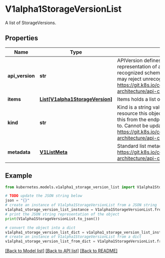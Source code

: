 # V1alpha1StorageVersionList

A list of StorageVersions.

## Properties

Name | Type | Description | Notes
------------ | ------------- | ------------- | -------------
**api_version** | **str** | APIVersion defines the versioned schema of this representation of an object. Servers should convert recognized schemas to the latest internal value, and may reject unrecognized values. More info: https://git.k8s.io/community/contributors/devel/sig-architecture/api-conventions.md#resources | [optional] 
**items** | [**List[V1alpha1StorageVersion]**](V1alpha1StorageVersion.md) | Items holds a list of StorageVersion | 
**kind** | **str** | Kind is a string value representing the REST resource this object represents. Servers may infer this from the endpoint the client submits requests to. Cannot be updated. In CamelCase. More info: https://git.k8s.io/community/contributors/devel/sig-architecture/api-conventions.md#types-kinds | [optional] 
**metadata** | [**V1ListMeta**](V1ListMeta.md) | Standard list metadata. More info: https://git.k8s.io/community/contributors/devel/sig-architecture/api-conventions.md#metadata | [optional] 

## Example

```python
from kubernetes.models.v1alpha1_storage_version_list import V1alpha1StorageVersionList

# TODO update the JSON string below
json = "{}"
# create an instance of V1alpha1StorageVersionList from a JSON string
v1alpha1_storage_version_list_instance = V1alpha1StorageVersionList.from_json(json)
# print the JSON string representation of the object
print(V1alpha1StorageVersionList.to_json())

# convert the object into a dict
v1alpha1_storage_version_list_dict = v1alpha1_storage_version_list_instance.to_dict()
# create an instance of V1alpha1StorageVersionList from a dict
v1alpha1_storage_version_list_from_dict = V1alpha1StorageVersionList.from_dict(v1alpha1_storage_version_list_dict)
```
[[Back to Model list]](../README.md#documentation-for-models) [[Back to API list]](../README.md#documentation-for-api-endpoints) [[Back to README]](../README.md)


